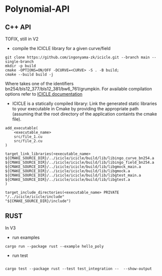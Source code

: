 # Polynomial-API

## C++ API

TOFIX, still in V2

* compile the ICICLE library for a given curve/field 
``` 
git clone https://github.com/ingonyama-zk/icicle.git --branch main -- single-branch
mkdir -p build
cmake -OPTIONS=ON/OFF -DCURVE=<CURVE> -S . -B build;
cmake --build build -j
``` 

Where <CURVE> takes one of the identifiers bn254/bls12_377/bls12_381/bw6_761/grumpkin. For available compilation options refer to [ICICLE documentation](https://dev.ingonyama.com/icicle/core) 
* ICICLE is a statically compiled library: Link the generated static libraries to your executable in Cmake by providing the appropriate path (assuming that the root directory of the application containts the cmake file). 

``` 
add_executable(
    <executable_name>
    src/file_1.cu
    src/file_2.cu
)

target_link_libraries(<executable_name> 
${CMAKE_SOURCE_DIR}/../icicle/icicle/build/lib/libingo_curve_bn254.a
${CMAKE_SOURCE_DIR}/../icicle/icicle/build/lib/libingo_field_bn254.a
${CMAKE_SOURCE_DIR}/../icicle/icicle/build/lib/libgmock_main.a
${CMAKE_SOURCE_DIR}/../icicle/icicle/build/lib/libgmock.a
${CMAKE_SOURCE_DIR}/../icicle/icicle/build/lib/libgtest_main.a
${CMAKE_SOURCE_DIR}/../icicle/icicle/build/lib/libgtest.a
)

target_include_directories(<executable_name> PRIVATE 
"/../icicle/icicle/include"
"${CMAKE_SOURCE_DIR}/include")
``` 

## RUST

In V3

* run examples

```
cargo run --package rust --example hello_poly 

```
* run test

```

cargo test --package rust --test test_integration --  --show-output
```